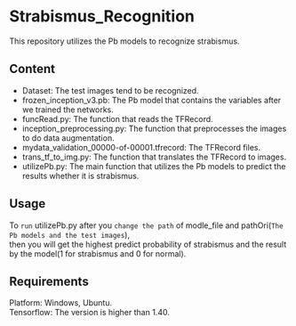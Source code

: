 # Strabismus_Recognition
This repository utilizes the Pb models to recognize strabismus.
## Content
* Dataset: The test images tend to be recognized.
* frozen_inception_v3.pb: The Pb model that contains the variables after we trained the networks.
* funcRead.py: The function that reads the TFRecord.
* inception_preprocessing.py: The function that preprocesses the images to do data augmentation.
* mydata_validation_00000-of-00001.tfrecord: The TFRecord files.
* trans_tf_to_img.py: The function that translates the TFRecord to images.
* utilizePb.py: The main function that utilizes the Pb models to predict the results whether it is strabismus.
## Usage
To `run` utilizePb.py after you `change the path` of modle_file and pathOri(`The Pb models and the test images`), <br>
then you will get the highest predict probability of strabismus and the result by the model(1 for strabismus and 0 for normal).
## Requirements
Platform: Windows, Ubuntu. <br>
Tensorflow: The version is higher than 1.40.

